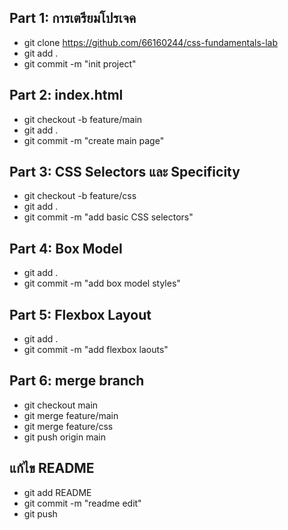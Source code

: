 ## Part 1: การเตรียมโปรเจค
- git clone https://github.com/66160244/css-fundamentals-lab
- git add .
- git commit -m "init project"
## Part 2: index.html 
- git checkout -b feature/main 
- git add .
- git commit -m "create main page"
## Part 3: CSS Selectors และ Specificity
- git checkout -b feature/css
- git add .
- git commit -m "add basic CSS selectors"
## Part 4: Box Model 
- git add .
- git commit -m "add box model styles"
## Part 5: Flexbox Layout 
- git add .
- git commit -m "add flexbox laouts"

## Part 6: merge branch 
- git checkout main
- git merge feature/main
- git merge feature/css
- git push origin main

## แก้ไข README
- git add README 
- git commit -m "readme edit"
- git push

